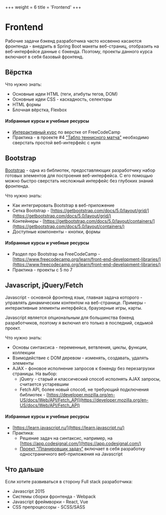 +++
weight = 6
title = 'Frontend'
+++

# Frontend

Рабочие задачи бэкенд разработчика часто косвенно касаются фронтенда - внедрить в Spring Boot макеты веб-страниц, отобразить на веб-интерфейсе данные с бэкенда. Поэтому, проекты данного курса включают в себя базовый фронтенд.

## Вёрстка

Что нужно знать:
- Основные идеи HTML (теги, атибуты тегов, DOM)
- Основные идеи CSS - каскадность, селекторы
- HTML формы
- Блочная вёрстка, Flexbox

#### Избранные курсы и учебные ресурсы

- [Интерактивный курс](https://www.freecodecamp.org/learn/2022/responsive-web-design/) по верстке от FreeCodeCamp
- Практика - в проекте #4 ["Табло теннисного матча"](../../Projects/TennisScoreboard/index.md) необходимо сверстать простой веб-интерфейс с нуля

## Bootstrap

[Bootstrap](https://getbootstrap.com/docs/5.0/getting-started/introduction/) - одна из библиотек, предоставляющих разработчику набор готовых элементов для построения веб-интерфейса. С его помощью можно быстро сверстать несложный интерфейс без глубоких знаний фронтенда. 

Что нужно знать:
- Как интегрировать Bootstrap в веб-приложение
- Сетка Bootstrap - [https://getbootstrap.com/docs/5.0/layout/grid/](https://getbootstrap.com/docs/5.0/layout/grid/)
- Контейнеры - [https://getbootstrap.com/docs/5.0/layout/containers/](https://getbootstrap.com/docs/5.0/layout/containers/)
- Доступные компоненты - кнопки, формы

#### Избранные курсы и учебные ресурсы

- Раздел про Bootstrap на FreeCodeCamp - [https://www.freecodecamp.org/learn/front-end-development-libraries/](https://www.freecodecamp.org/learn/front-end-development-libraries/)
- Практика - проекты c 5 по 7

## Javascript, jQuery/Fetch

Javascript - основной фронтенд язык, главная задача которого - управлять динамическим контентом на веб-странице. Примеры - интерактивные элементы интерфейса, браузерные игры, карты.

Javascript является опциональным для большинства бэкенд разработчиков, поэтому я включил его только в последний, седьмой проект.

Что нужно знать:
- Основы синтаксиса - переменные, ветвления, циклы, функции, коллекции
- Взимодействие с DOM деревом - изменять, создавать, удалять элементы
- AJAX - фоновое исполнение запросов к бэкенду без перезагрузки страницы. На выбор:
  - jQuery - старый и классический способ исполнять AJAX запросы, считается устаревшим
  - Fetch API, более новый способ, не требующий подключения библиотек - [https://developer.mozilla.org/en-US/docs/Web/API/Fetch_API](https://developer.mozilla.org/en-US/docs/Web/API/Fetch_API)

#### Избранные курсы и учебные ресурсы

- [https://learn.javascript.ru/](https://learn.javascript.ru/)
- Практика:
  - Решение задач на синтаксис, например, на [https://app.codesignal.com/](https://app.codesignal.com/)
  - [Проект "Планировщик задач"](../../Projects/TaskTracker/index.md) включает в себя разработку одностраничного веб-приложения на Javascript

## Что дальше

Если хотите развиваться в сторону Full stack разработчика:
- Javascript 2015
- Системы сборки фронтенда - Webpack
- Javascript фреймворки - React, Vue
- CSS препроцессоры - SCSS/SASS
